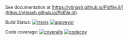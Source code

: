 See documentation at [https://vtjnash.github.io/Pidfile.jl/](https://vtjnash.github.io/Pidfile.jl/).

Build Status:
[![travis][travis-img]](https://travis-ci.org/vtjnash/Pidfile.jl)
[![appveyor][appveyor-img]](https://ci.appveyor.com/project/vtjnash/Pidfile-jl/branch/master)

Code coverage:
[![coveralls][coveralls-img]](https://coveralls.io/r/vtjnash/Pidfile.jl?branch=master)
[![codecov][codecov-img]](http://codecov.io/github/vtjnash/Pidfile.jl?branch=master)

[travis-img]: https://img.shields.io/travis/vtjnash/Pidfile.jl/master.svg?label=Linux+/+macOS
[appveyor-img]: https://img.shields.io/appveyor/ci/vtjnash/Pidfile-jl/master.svg?label=Windows
[coveralls-img]: https://img.shields.io/coveralls/c/github/vtjnash/Pidfile.jl/master.svg?label=coveralls
[codecov-img]: https://img.shields.io/codecov/c/github/vtjnash/Pidfile.jl/master.svg?label=codecov
